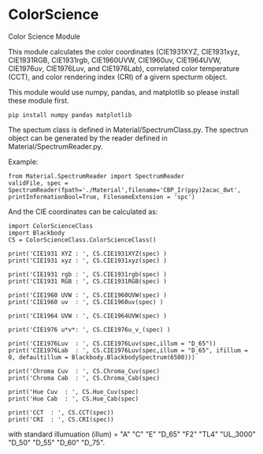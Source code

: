 # ColorScience
Color Science Module

This module calculates the color coordinates (CIE1931XYZ, CIE1931xyz, CIE1931RGB, CIE1931rgb, CIE1960UVW, CIE1960uv, CIE1964UVW, CIE1976u*v*, CIE1976Luv, and CIE1976Lab), correlated color temperature (CCT), and color rendering index (CRI) of a givern specturm object.

This module would use numpy, pandas, and matplotlib so please install these module first.

    pip install numpy pandas matplotlib

The spectum class is defined in Material/SpectrumClass.py. The spectrun object can be generated by the reader defined in Material/SpectrumReader.py. 

Example:

    from Material.SpectrumReader import SpectrumReader
    validFile, spec = SpectrumReader(fpath='./Material',filename='CBP_Ir(ppy)2acac_8wt', printInformationBool=True, FilenameExtension = 'spc') 

And the CIE coordinates can be calculated as:

    import ColorScienceClass
    import Blackbody
    CS = ColorScienceClass.ColorScienceClass()
    
    print('CIE1931 XYZ : ', CS.CIE1931XYZ(spec) )
    print('CIE1931 xyz : ', CS.CIE1931xyz(spec) )
    
    print('CIE1931 rgb : ', CS.CIE1931rgb(spec) )
    print('CIE1931 RGB : ', CS.CIE1931RGB(spec) )
    
    print('CIE1960 UVW : ', CS.CIE1960UVW(spec) )
    print('CIE1960 uv  : ', CS.CIE1960uv(spec) )
    
    print('CIE1964 UVW : ', CS.CIE1964UVW(spec) )
    
    print('CIE1976 u*v*: ', CS.CIE1976u_v_(spec) )
    
    print('CIE1976Luv  : ', CS.CIE1976Luv(spec,illum = "D_65"))
    print('CIE1976Lab  : ', CS.CIE1976Luv(spec,illum = "D_65", ifillum = 0, defaultillum = Blackbody.BlackbodySpectrum(6500)))
    
    print('Chroma Cuv  : ', CS.Chroma_Cuv(spec)
    print('Chroma Cab  : ', CS.Chroma_Cab(spec)
    
    print('Hue Cuv  : ', CS.Hue_Cuv(spec)
    print('Hue Cab  : ', CS.Hue_Cab(spec)
    
    print('CCT  : ', CS.CCT(spec))
    print('CRI  : ', CS.CRI(spec))
    
with standard illumuation (illum) = "A" "C" "E" "D_65" "F2" "TL4" "UL_3000" "D_50" "D_55" "D_60" "D_75".
    
    
    
    
    
    
    
    
